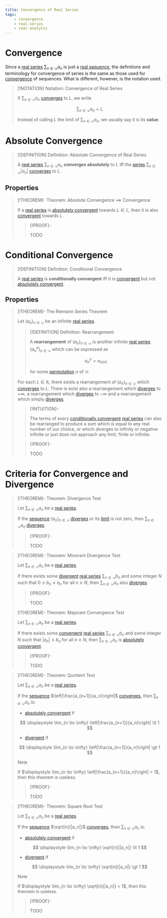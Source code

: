 ```yaml
---
title: Convergence of Real Series
tags:
    - convergence
    - real-series
    - real-analysis
---
```


# Convergence

Since a [real series](Real%20Series.md) $\displaystyle \sum_{n \in \mathcal{D}} a_n$ is just a [real sequence](../Real%20Sequences/Real%20Sequences.md), the definitions and terminology for convergence of series is the same as those used for [convergence](../Real%20Sequences/Convergence.md) of sequences. What is different, however, is the notation used.

>[!NOTATION] Notation: Convergence of Real Series
>
>If $\displaystyle \sum_{n \in \mathcal{D}} a_n$ [converges](../Real%20Sequences/Convergence.md) to $L$, we write
>
>$$
>\sum_{n \in \mathcal{D}} a_n = L
>$$
>
>Instead of calling $L$ the limit of $\displaystyle \sum_{n \in \mathcal{D}} a_n$, we usually say it is its **value**.
>

# Absolute Convergence

>[!DEFINITION] Definition: Absolute Convergence of Real Series
>
>A [real series](Real%20Series.md) $\displaystyle \sum_{n \in \mathcal{D}} a_n$ **converges absolutely** to $L$ iff the [series](Real%20Series.md) $\displaystyle \sum_{n \in \mathcal{D}} |a_n|$ [converges](Convergence.md) to $L$.
>

## Properties

>[!THEOREM]- Theorem: Absolute Convergence $\implies$ Convergence
>
>If a [real series](Real%20Series.md) is [absolutely convergent](Convergence.md#absolute%20convergence) towards $L \in \mathbb{C}$, then it is also [convergent](Convergence.md) towards $L$.
>
>>[!PROOF]-
>>
>>TODO
>>
>

# Conditional Convergence

>[!DEFINITION] Definition: Conditional Convergence
>
>A [real series](Real%20Series.md) is **conditionally convergent** iff it is [convergent](Convergence.md) but not [absolutely convergent](Convergence.md#absolute%20convergence).
>

## Properties

>[!THEOREM]- The Riemann Series Theorem
>
>Let $(a_n)_{n \in \mathcal{D}}$ be an infinite [real series](Real%20Series.md).
>
>>[!DEFINITION] Definition: Rearrangement
>>
>>A **rearrangement** of $(a_n)_{n \in \mathcal{D}}$ is another infinite [real series](Real%20Series.md) $(a_n^{\sigma})_{n \in \mathcal{D}}$ which can be expressed as
>>
>>$$
>>a_{n}^{\sigma} = a_{\sigma (n)}
>>$$
>>
>>for some [permutation](../../../Combinatorics/Permutations.md) $\sigma$ of $\mathcal{D}$.
>>
>
>For each $L \in \mathbb{R}$, there exists a rearrangement of $(a_n)_{n \in \mathcal{D}}$ which [converges](Convergence.md) to $L$. There is exist also a rearrangement which [diverges](Convergence.md) to $+\infty$, a rearrangement which [diverges](Convergence.md) to $-\infty$ and a rearrangement which simply [diverges](Convergence.md).
>
>>[!INTUITION]-
>>
>>The terms of every [conditionally convergent](Convergence.md#Conditional%20Convergence) [real series](Real%20Series.md) can also be rearranged to produce a sum which is equal to any real number of our choice, or which diverges to infinity or negative infinite or just does not approach any limit, finite or infinite.
>>
>
>>[!PROOF]-
>>
>>TODO
>>
>

# Criteria for Convergence and Divergence

>[!THEOREM]- Theorem: Divergence Test
>
>Let $\displaystyle \sum_{n \in \mathcal{D}} a_n$ be a [real series](Real%20Series.md).
>
>If the [sequence](../Real%20Sequences/Real%20Sequences.md) $(a_n)_{n \in \mathcal{D}}$ [diverges](../Real%20Sequences/Convergence.md) or its [limit](../Real%20Sequences/Convergence.md) is not zero, then $\displaystyle \sum_{n \in \mathcal{D}} a_n$ [diverges](../Real%20Sequences/Convergence.md).
>
>>[!PROOF]-
>>
>>TODO
>>
>

>[!THEOREM]- Theorem: Minorant Divergence Test
>
>Let $\displaystyle \sum_{n \in \mathcal{D}} a_n$ be a [real series](Real%20Series.md).
>
>If there exists some [divergent](Convergence.md) [real series](Real%20Series.md) $\displaystyle \sum_{n \in \mathcal{D}} b_n$ and some integer $N$ such that $0 \le b_n \le a_n$ for all $n \ge N$, then $\displaystyle \sum_{n \in \mathcal{D}} a_n$ also [diverges](Convergence.md).
>
>>[!PROOF]-
>>
>>TODO
>>
>

>[!THEOREM]- Theorem: Majorant Convergence Test
>
>Let $\displaystyle \sum_{n \in \mathcal{D}} a_n$ be a [real series](Real%20Series.md).
>
>If there exists some [convergent](Convergence.md) [real series](Real%20Series.md) $\displaystyle \sum_{n \in \mathcal{D}} b_n$ and some integer $N$ such that $|a_n| \le b_n$ for all $n \ge N$, then $\displaystyle \sum_{n \in \mathcal{D}} a_n$ is [absolutely convergent](Convergence.md#absolute%20convergence).
>
>>[!PROOF]-
>>
>>TODO
>>
>

>[!THEOREM]- Theorem: Quotient Test
>
>Let $\displaystyle \sum_{n \in \mathcal{D}} a_n$ be a [real series](Real%20Series.md).
>
>If the [sequence](../Real%20Sequences/Real%20Sequences.md) $\left|\frac{a_{n+1}}{a_n}\right|$ [converges](../Real%20Sequences/Convergence.md), then $\displaystyle \sum_{n \in \mathcal{D}} a_n$ is:
>- [absolutely convergent](Convergence.md#absolute%20convergence) if 
>
>$$
>\displaystyle \lim_{n \to \infty} \left|\frac{a_{n+1}}{a_n}\right| \lt 1
>$$
>
>- [divergent](Convergence.md) if 
>
>$$
>\displaystyle \lim_{n \to \infty} \left|\frac{a_{n+1}}{a_n}\right| \gt 1
>$$
>
>>[!NOTE] 
>>
>>If $\displaystyle \lim_{n \to \infty} \left|\frac{a_{n+1}}{a_n}\right| = 1$, then this theorem is useless.
>>
>
>>[!PROOF]-
>>
>>TODO
>>
>

>[!THEOREM]- Theorem: Square Root Test
>
>Let $\displaystyle \sum_{n \in \mathcal{D}} a_n$ be a [real series](Real%20Series.md).
>
>If the [sequence](../Real%20Sequences/Real%20Sequences.md) $\sqrt[n]{|a_n|}$ [converges](../Real%20Sequences/Convergence.md), then $\displaystyle \sum_{n \in \mathcal{D}} a_n$ is:
>- [absolutely convergent](Convergence.md#absolute%20convergence) if 
>
>$$
>\displaystyle \lim_{n \to \infty} \sqrt[n]{|a_n|} \lt 1
>$$
>
>- [divergent](Convergence.md) if 
>
>$$
>\displaystyle \lim_{n \to \infty} \sqrt[n]{|a_n|} \gt 1
>$$
>
>>[!NOTE] 
>>
>>If $\displaystyle \lim_{n \to \infty} \sqrt[n]{|a_n|} = 1$, then this theorem is useless.
>>
>
>>[!PROOF]-
>>
>>TODO
>>
>